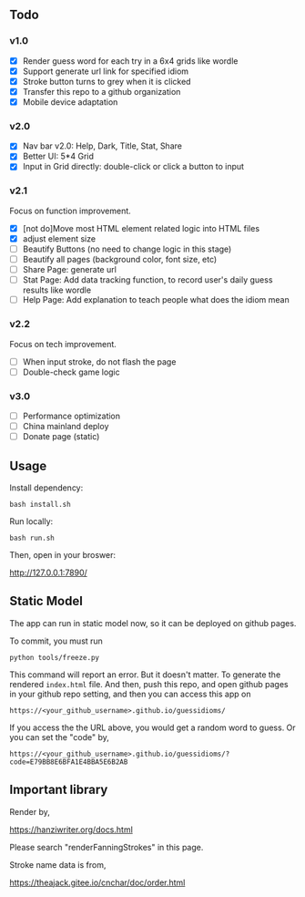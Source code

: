 ## Todo

### v1.0

- [x] Render guess word for each try in a 6x4 grids like wordle
- [x] Support generate url link for specified idiom
- [x] Stroke button turns to grey when it is clicked
- [x] Transfer this repo to a github organization
- [x] Mobile device adaptation

### v2.0

- [x] Nav bar v2.0: Help, Dark, Title, Stat, Share
- [x] Better UI: 5*4 Grid
- [x] Input in Grid directly: double-click or click a button to input

### v2.1

Focus on function improvement.

- [x] [not do]Move most HTML element related logic into HTML files
- [x] adjust element size
- [ ] Beautify Buttons (no need to change logic in this stage)
- [ ] Beautify all pages (background color, font size, etc)
- [ ] Share Page: generate url
- [ ] Stat Page: Add data tracking function, to record user's daily guess results like wordle
- [ ] Help Page: Add explanation to teach people what does the idiom mean

### v2.2

Focus on tech improvement.

- [ ] When input stroke, do not flash the page
- [ ] Double-check game logic

### v3.0

- [ ] Performance optimization
- [ ] China mainland deploy
- [ ] Donate page (static)

## Usage

Install dependency:

    bash install.sh

Run locally:

    bash run.sh

Then, open in your broswer:

http://127.0.0.1:7890/

## Static Model

The app can run in static model now, so it can be deployed on github pages.

To commit, you must run

    python tools/freeze.py

This command will report an error. But it doesn't matter. To generate the rendered `index.html` file. And then, push this repo, and open github pages in your github repo setting, and then you can access this app on

    https://<your_github_username>.github.io/guessidioms/

If you access the the URL above, you would get a random word to guess. Or you can set the "code" by,

    https://<your_github_username>.github.io/guessidioms/?code=E79BB8E6BFA1E4BBA5E6B2AB

## Important library

Render by,

https://hanziwriter.org/docs.html

Please search "renderFanningStrokes" in this page.

Stroke name data is from,

https://theajack.gitee.io/cnchar/doc/order.html


